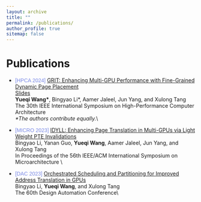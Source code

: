 ```yaml
---
layout: archive
title: ""
permalink: /publications/
author_profile: true
sitemap: false
---
```


<!-- {% if author.googlescholar %}
  You can also find my articles on <u><a href="{{author.googlescholar}}">my Google Scholar profile</a>.</u>
{% endif %}

{% include base_path %}

{% for post in site.publications reversed %}
  {% include archive-single.html %}
{% endfor %}
 -->

Publications
===

* <span style="font-family: Arial; color: #7C8BE6; ">[HPCA 2024]</span> [GRIT: Enhancing Multi-GPU Performance with Fine-Grained Dynamic Page Placement]() \
  [Slides]() \
  **Yueqi Wang\***, Bingyao Li*, Aamer Jaleel, Jun Yang, and Xulong Tang \
  The 30th IEEE International Symposium on High-Performance Computer Architecture \
  <i>\*The authors contribute equally.</i>\
  
  


* <span style="font-family: Arial; color: #7C8BE6; ">[MICRO 2023]</span> [IDYLL: Enhancing Page Translation in Multi-GPUs via Light Weight PTE Invalidations](../files/MICRO2023_IDYLL.pdf) \
  Bingyao Li, Yanan Guo, **Yueqi Wang**, Aamer Jaleel, Jun Yang, and Xulong Tang \
  In Proceedings of the 56th IEEE/ACM International Symposium on Microarchitecture \
  

* <span style="font-family: Arial; color: #7C8BE6; ">[DAC 2023]</span> [Orchestrated Scheduling and Partitioning for Improved Address Translation in GPUs](../files/DAC2023.pdf) \
  Bingyao Li, **Yueqi Wang**, and Xulong Tang\
  The 60th Design Automation Conference\
  


